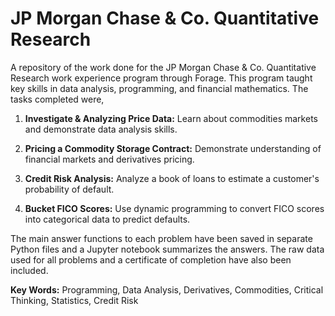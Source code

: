 # JP Morgan Chase & Co. Quantitative Research

A repository of the work done for the JP Morgan Chase & Co. Quantitative Research work experience program through Forage. This program taught key skills in data analysis, programming, and financial mathematics. The tasks completed were,

1. **Investigate & Analyzing Price Data:** Learn about commodities markets and demonstrate data analysis skills.

2. **Pricing a Commodity Storage Contract:** Demonstrate understanding of financial markets and derivatives pricing.

3. **Credit Risk Analysis:** Analyze a book of loans to estimate a customer's probability of default.

4. **Bucket FICO Scores:** Use dynamic programming to convert FICO scores into categorical data to predict defaults.

The main answer functions to each problem have been saved in separate Python files and a Jupyter notebook summarizes the answers. The raw data used for all problems and a certificate of completion have also been included.

**Key Words:** Programming, Data Analysis, Derivatives, Commodities, Critical Thinking, Statistics, Credit Risk
